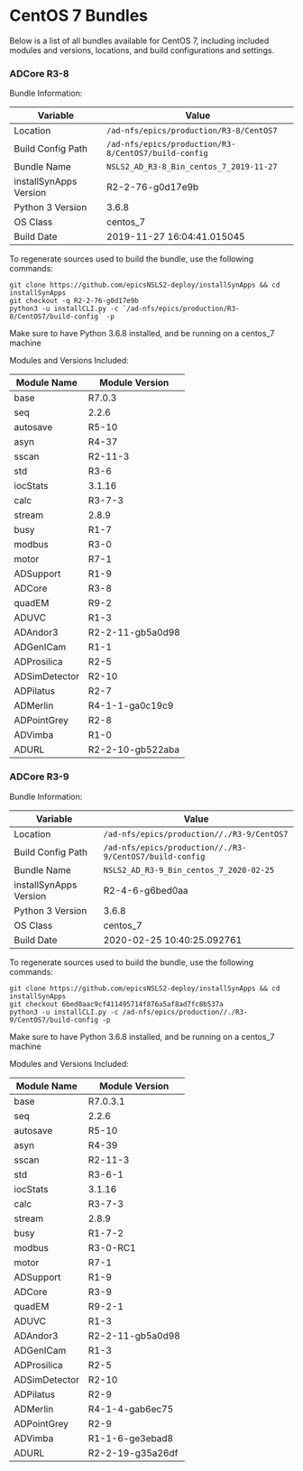 # CentOS 7 Bundles

Below is a list of all bundles available for CentOS 7, including included modules and versions, locations, and build configurations and settings.

### ADCore R3-8

Bundle Information:

Variable|Value
------|--------
Location|`/ad-nfs/epics/production/R3-8/CentOS7`
Build Config Path|`/ad-nfs/epics/production/R3-8/CentOS7/build-config`
Bundle Name|`NSLS2_AD_R3-8_Bin_centos_7_2019-11-27`
installSynApps Version|R2-2-76-g0d17e9b
Python 3 Version|3.6.8
OS Class|centos_7
Build Date|2019-11-27 16:04:41.015045

To regenerate sources used to build the bundle, use the following commands:
```
git clone https://github.com/epicsNSLS2-deploy/installSynApps && cd installSynApps
git checkout -q R2-2-76-g0d17e9b
python3 -u installCLI.py -c `/ad-nfs/epics/production/R3-8/CentOS7/build-config` -p
```
Make sure to have Python 3.6.8 installed, and be running on a centos_7 machine

Modules and Versions Included:

Module Name|Module Version
-------|----------
base|R7.0.3
seq|2.2.6
autosave|R5-10
asyn|R4-37
sscan|R2-11-3
std|R3-6
iocStats|3.1.16
calc|R3-7-3
stream|2.8.9
busy|R1-7
modbus|R3-0
motor|R7-1
ADSupport|R1-9
ADCore|R3-8
quadEM|R9-2
ADUVC|R1-3
ADAndor3|R2-2-11-gb5a0d98
ADGenICam|R1-1
ADProsilica|R2-5
ADSimDetector|R2-10
ADPilatus|R2-7
ADMerlin|R4-1-1-ga0c19c9
ADPointGrey|R2-8
ADVimba|R1-0
ADURL|R2-2-10-gb522aba



### ADCore R3-9

Bundle Information:

Variable|Value
------|--------
Location|`/ad-nfs/epics/production//./R3-9/CentOS7`
Build Config Path|`/ad-nfs/epics/production//./R3-9/CentOS7/build-config`
Bundle Name|`NSLS2_AD_R3-9_Bin_centos_7_2020-02-25`
installSynApps Version|R2-4-6-g6bed0aa
Python 3 Version|3.6.8
OS Class|centos_7
Build Date|2020-02-25 10:40:25.092761

To regenerate sources used to build the bundle, use the following commands:
```
git clone https://github.com/epicsNSLS2-deploy/installSynApps && cd installSynApps
git checkout 6bed0aac9cf411495714f876a5af8ad7fc8b537a
python3 -u installCLI.py -c /ad-nfs/epics/production//./R3-9/CentOS7/build-config -p
```
Make sure to have Python 3.6.8 installed, and be running on a centos_7 machine

Modules and Versions Included:

Module Name|Module Version
-------|----------
base|R7.0.3.1
seq|2.2.6
autosave|R5-10
asyn|R4-39
sscan|R2-11-3
std|R3-6-1
iocStats|3.1.16
calc|R3-7-3
stream|2.8.9
busy|R1-7-2
modbus|R3-0-RC1
motor|R7-1
ADSupport|R1-9
ADCore|R3-9
quadEM|R9-2-1
ADUVC|R1-3
ADAndor3|R2-2-11-gb5a0d98
ADGenICam|R1-3
ADProsilica|R2-5
ADSimDetector|R2-10
ADPilatus|R2-9
ADMerlin|R4-1-4-gab6ec75
ADPointGrey|R2-9
ADVimba|R1-1-6-ge3ebad8
ADURL|R2-2-19-g35a26df

